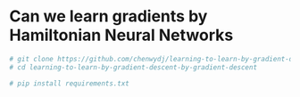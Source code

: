 # Can we learn gradients by Hamiltonian Neural Networks


<!-- # Learning to learn by gradient descent by gradient descent [[PDF](https://arxiv.org/pdf/1606.04474v2.pdf)] -->

<!-- This is a Pytorch version of the LSTM-based meta optimizer.

- [x] For Quadratic functions
- [x] For Mnist
- [x] Meta Modules for Pytorch (`resnet_meta.py` is provided, with loading pretrained weights supported.)

## Prerequisites
- Ubuntu
- Python 3
- NVIDIA GPU

This repository has been tested on GTX 1080Ti.

## Installation
* Clone this repo: -->
```bash
# git clone https://github.com/chenwydj/learning-to-learn-by-gradient-descent-by-gradient-descent.git
# cd learning-to-learn-by-gradient-descent-by-gradient-descent
```
<!-- * Install dependencies: -->
```bash
# pip install requirements.txt
```

<!-- ## Usage
* To reproduce the paper: simply go through the notebook `Grad_buffer.ipynb`. Note that some images not properly loaded in browser will show-up in downloaded local version.
* To implement your own Learning-to-Optimize works: please feel free to use `meta_module.py`
    - `from meta_module import *`
    - Replace all `torch.nn.XXX` to `MetaXXX`, where `"XXX" is in [Module, Linear, Conv2d, ConvTranspose2d, BatchNorm2d, Sequential, ModuleList, ModuleDict]`.
    - `resnet_meta.py` is provided. Pretrained weights can be loaded. Use the meta resnet the same way you did before (e.g. `model = resnet101(pretrained=True)`).

## Method
The core part to reproduce the LSTM meta optimzer is to **update the `nn.Parameters` of the optimizee in place while retaining the `grad_fn`**. In Pytorch, `nn.Parameters` are designed to be leaf nodes. The only way to modify the value of an patameter is something like `p.data.add_` (take the last line in `sgd.py` in Pytorch for an example). However, modifying `.data` of a tensor does not produce a `grad_fn`, which is vital for our meta optimizer to be upadted from. More discussions can be found in [here](https://discuss.pytorch.org/t/nn-parameter-doesnt-retain-grad-fn/29214) and [here](https://discuss.pytorch.org/t/gradient-with-respect-to-parameters-that-update-model-parameters/39141).

**One way to bypass this problem is to leverage the `Buffer` in Pytorch**. `Buffer` is also a "parameter" in our model and can be saved in `state_dict`, but will not be returned by `model.parameters()`. Once typical example of `Buffer` is the `running_mean` and `running_var` in `BatchNorm` layers. The `Buffer` tensors can be treated as weights, while also have the flexibility to retain `grad_fn` when being updated in-place. We thus add parameters via `nn.Module.register_buffer()`.

This comes the reason why the `meta_module.py` is provided. The core class is `MetaModule`, which inherits `nn.Module` but we manually return the `Buffers` as parameters. Further on, we build `MetaLinear`, `MetaConv2d`, `MetaConvTranspose2d`, `MetaBatchNorm2d`, and `MetaSequential` on top of `MetaModule` with registered buffers.

## Acknowledgement
* Original L2O code from [AdrienLE/learning_by_grad_by_grad_repro](https://github.com/AdrienLE/learning_by_grad_by_grad_repro).
* Meta modules from [danieltan07/learning-to-reweight-examples](https://github.com/danieltan07/learning-to-reweight-examples). -->